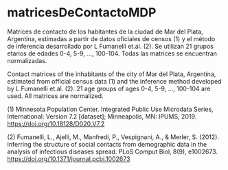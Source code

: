 # matricesDeContactoMDP

Matrices de contacto de los habitantes de la ciudad de Mar del Plata, Argentina, estimadas a partir de datos oficiales de censos (1) y el método de inferencia desarrollado por L Fumanelli et.al. (2). Se utilizan 21 grupos etarios de edades 0-4, 5-9, ..., 100-104. Todas las matrices se encuentran normalizadas.

Contact matrices of the inhabitants of the city of Mar del Plata, Argentina, estimated from official census data (1) and the inference method developed by L Fumanelli et.al. (2). 21 age groups of ages 0-4, 5-9, ..., 100-104 are used. All matrices are normalized.

(1) Minnesota Population Center. Integrated Public Use Microdata Series, International: Version 7.2 [dataset]; Minneapolis, MN: IPUMS, 2019.  https://doi.org/10.18128/D020.V7.2

(2) Fumanelli, L., Ajelli, M., Manfredi, P., Vespignani, A., & Merler, S. (2012). Inferring the structure of social contacts from demographic data in the analysis of infectious diseases spread. PLoS Comput Biol, 8(9), e1002673. https://doi.org/10.1371/journal.pcbi.1002673
